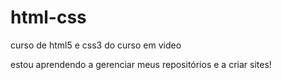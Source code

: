 # html-css
 curso de html5 e css3 do curso em video

 estou aprendendo a gerenciar meus repositórios e a criar sites!
 
